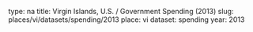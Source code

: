type: na
title: Virgin Islands, U.S. / Government Spending (2013)
slug: places/vi/datasets/spending/2013
place: vi
dataset: spending
year: 2013
